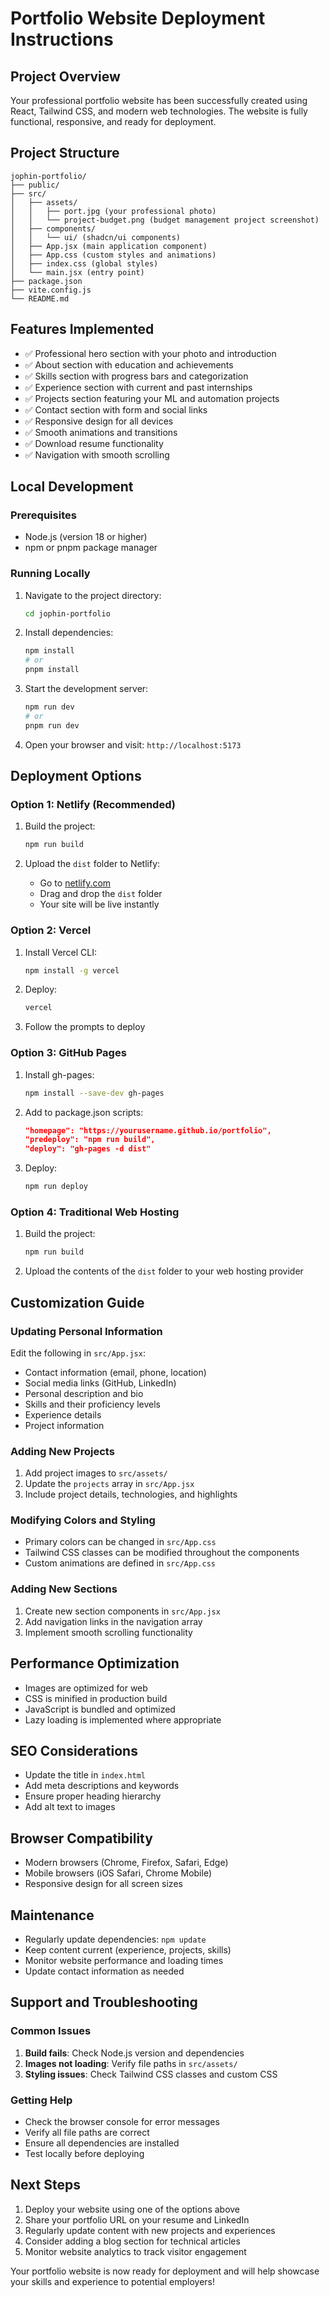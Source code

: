 # Portfolio Website Deployment Instructions

## Project Overview
Your professional portfolio website has been successfully created using React, Tailwind CSS, and modern web technologies. The website is fully functional, responsive, and ready for deployment.

## Project Structure
```
jophin-portfolio/
├── public/
├── src/
│   ├── assets/
│   │   ├── port.jpg (your professional photo)
│   │   └── project-budget.png (budget management project screenshot)
│   ├── components/
│   │   └── ui/ (shadcn/ui components)
│   ├── App.jsx (main application component)
│   ├── App.css (custom styles and animations)
│   ├── index.css (global styles)
│   └── main.jsx (entry point)
├── package.json
├── vite.config.js
└── README.md
```

## Features Implemented
- ✅ Professional hero section with your photo and introduction
- ✅ About section with education and achievements
- ✅ Skills section with progress bars and categorization
- ✅ Experience section with current and past internships
- ✅ Projects section featuring your ML and automation projects
- ✅ Contact section with form and social links
- ✅ Responsive design for all devices
- ✅ Smooth animations and transitions
- ✅ Download resume functionality
- ✅ Navigation with smooth scrolling

## Local Development

### Prerequisites
- Node.js (version 18 or higher)
- npm or pnpm package manager

### Running Locally
1. Navigate to the project directory:
   ```bash
   cd jophin-portfolio
   ```

2. Install dependencies:
   ```bash
   npm install
   # or
   pnpm install
   ```

3. Start the development server:
   ```bash
   npm run dev
   # or
   pnpm run dev
   ```

4. Open your browser and visit: `http://localhost:5173`

## Deployment Options

### Option 1: Netlify (Recommended)
1. Build the project:
   ```bash
   npm run build
   ```

2. Upload the `dist` folder to Netlify:
   - Go to [netlify.com](https://netlify.com)
   - Drag and drop the `dist` folder
   - Your site will be live instantly

### Option 2: Vercel
1. Install Vercel CLI:
   ```bash
   npm install -g vercel
   ```

2. Deploy:
   ```bash
   vercel
   ```

3. Follow the prompts to deploy

### Option 3: GitHub Pages
1. Install gh-pages:
   ```bash
   npm install --save-dev gh-pages
   ```

2. Add to package.json scripts:
   ```json
   "homepage": "https://yourusername.github.io/portfolio",
   "predeploy": "npm run build",
   "deploy": "gh-pages -d dist"
   ```

3. Deploy:
   ```bash
   npm run deploy
   ```

### Option 4: Traditional Web Hosting
1. Build the project:
   ```bash
   npm run build
   ```

2. Upload the contents of the `dist` folder to your web hosting provider

## Customization Guide

### Updating Personal Information
Edit the following in `src/App.jsx`:
- Contact information (email, phone, location)
- Social media links (GitHub, LinkedIn)
- Personal description and bio
- Skills and their proficiency levels
- Experience details
- Project information

### Adding New Projects
1. Add project images to `src/assets/`
2. Update the `projects` array in `src/App.jsx`
3. Include project details, technologies, and highlights

### Modifying Colors and Styling
- Primary colors can be changed in `src/App.css`
- Tailwind CSS classes can be modified throughout the components
- Custom animations are defined in `src/App.css`

### Adding New Sections
1. Create new section components in `src/App.jsx`
2. Add navigation links in the navigation array
3. Implement smooth scrolling functionality

## Performance Optimization
- Images are optimized for web
- CSS is minified in production build
- JavaScript is bundled and optimized
- Lazy loading is implemented where appropriate

## SEO Considerations
- Update the title in `index.html`
- Add meta descriptions and keywords
- Ensure proper heading hierarchy
- Add alt text to images

## Browser Compatibility
- Modern browsers (Chrome, Firefox, Safari, Edge)
- Mobile browsers (iOS Safari, Chrome Mobile)
- Responsive design for all screen sizes

## Maintenance
- Regularly update dependencies: `npm update`
- Keep content current (experience, projects, skills)
- Monitor website performance and loading times
- Update contact information as needed

## Support and Troubleshooting

### Common Issues
1. **Build fails**: Check Node.js version and dependencies
2. **Images not loading**: Verify file paths in `src/assets/`
3. **Styling issues**: Check Tailwind CSS classes and custom CSS

### Getting Help
- Check the browser console for error messages
- Verify all file paths are correct
- Ensure all dependencies are installed
- Test locally before deploying

## Next Steps
1. Deploy your website using one of the options above
2. Share your portfolio URL on your resume and LinkedIn
3. Regularly update content with new projects and experiences
4. Consider adding a blog section for technical articles
5. Monitor website analytics to track visitor engagement

Your portfolio website is now ready for deployment and will help showcase your skills and experience to potential employers!

